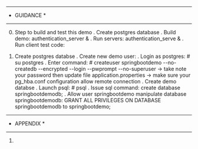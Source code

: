 ************
* GUIDANCE *
************
0. Step to build and test this demo
    . Create postgres database
    . Build demo: authentication_server & 
    . Run servers: authentication_serve &
    . Run client test code:

1. Create postgres databse
    . Create new demo user:
        . Login as postgres: # su postgres
        . Enter command:     # createuser springbootdemo --no-createdb --encrypted --login --pwprompt --no-superuser 
          -> take note your password then update file application.properties
          -> make sure your pg_hba.conf configuration allow remote connection 
    . Create demo databse
        . Launch psql:       # psql
        . Issue sql command: create database springbootdemodb;
        . Allow user springbootdemo manipulate database springbootdemodb:
                             GRANT ALL PRIVILEGES ON DATABASE springbootdemodb to springbootdemo;

************
* APPENDIX *
************
1. 
